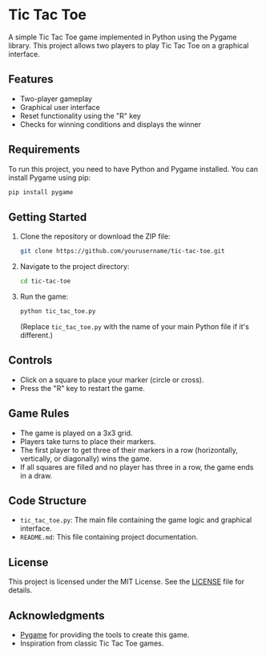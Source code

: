 # Tic Tac Toe

A simple Tic Tac Toe game implemented in Python using the Pygame library. This project allows two players to play Tic Tac Toe on a graphical interface.

## Features

- Two-player gameplay
- Graphical user interface
- Reset functionality using the "R" key
- Checks for winning conditions and displays the winner

## Requirements

To run this project, you need to have Python and Pygame installed. You can install Pygame using pip:

```bash
pip install pygame
```

## Getting Started

1. Clone the repository or download the ZIP file:

   ```bash
   git clone https://github.com/yourusername/tic-tac-toe.git
   ```

2. Navigate to the project directory:

   ```bash
   cd tic-tac-toe
   ```

3. Run the game:

   ```bash
   python tic_tac_toe.py
   ```

   (Replace `tic_tac_toe.py` with the name of your main Python file if it's different.)

## Controls

- Click on a square to place your marker (circle or cross).
- Press the "R" key to restart the game.

## Game Rules

- The game is played on a 3x3 grid.
- Players take turns to place their markers.
- The first player to get three of their markers in a row (horizontally, vertically, or diagonally) wins the game.
- If all squares are filled and no player has three in a row, the game ends in a draw.

## Code Structure

- `tic_tac_toe.py`: The main file containing the game logic and graphical interface.
- `README.md`: This file containing project documentation.

## License

This project is licensed under the MIT License. See the [LICENSE](LICENSE) file for details.

## Acknowledgments

- [Pygame](https://www.pygame.org/) for providing the tools to create this game.
- Inspiration from classic Tic Tac Toe games.

